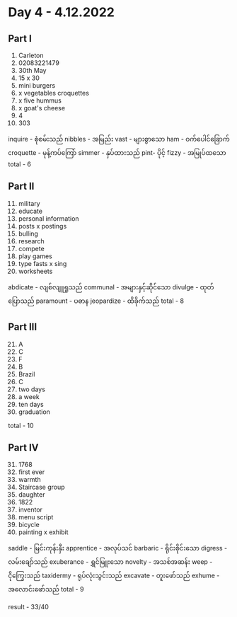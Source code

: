 # Day 4 - 4.12.2022

## Part I

1. Carleton
2. 02083221479
3. 30th May
4. 15 x 30
5. mini burgers
6. x vegetables croquettes
7. x five hummus
8. x goat's cheese
9. 4
10. 303

inquire - စုံစမ်းသည်
nibbles - အမြည်း
vast - များစွာသော
ham - ဝက်ပေါင်ခြောက်
croquette - မုန့်ကပ်ကြော်
simmer - နှပ်ထားသည်
pint- ပိုင့်
fizzy - အမြုပ်ထသော
total - 6

## Part II

11. military
12. educate
13. personal information
14. posts x postings
15. bulling
16. research
17. compete
18. play games
19. type fasts x sing
20. worksheets

abdicate - လျစ်လျူရှုသည်
communal - အများနှင့်ဆိုင်သော
divulge - ထုတ်ပြောသည်
paramount - ပဓာန
jeopardize - ထိခိုက်သည်
total - 8

## Part III

21. A
22. C
23. F
24. B
25. Brazil
26. C
27. two days
28. a week
29. ten days
30. graduation

total - 10

## Part IV

31. 1768
32. first ever
33. warmth
34. Staircase group
35. daughter
36. 1822
37. inventor
38. menu script
39. bicycle
40. painting x exhibit

saddle - မြင်းကုန်းနှီး
apprentice - အလုပ်သင်
barbaric - ရိုင်းစိုင်းသော
digress - လမ်းချော်သည်
exuberance - ရွှင်မြူးသော
novelty - အသစ်အဆန်း
weep - ငိုကြွေးသည်
taxidermy - ရုပ်လုံးသွင်းသည်
excavate - တူးဖော်သည်
exhume - အလောင်းဖော်သည်
total - 9


result - 33/40